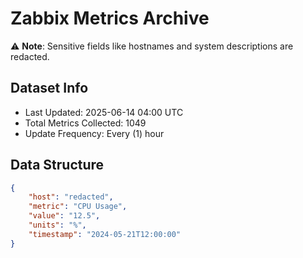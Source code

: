 # Zabbix Metrics Archive

⚠️ **Note**: Sensitive fields like hostnames and system descriptions are redacted.

## Dataset Info
- Last Updated: 2025-06-14 04:00 UTC
- Total Metrics Collected: 1049
- Update Frequency: Every (1) hour

## Data Structure
```json
{
    "host": "redacted",
    "metric": "CPU Usage",
    "value": "12.5",
    "units": "%",
    "timestamp": "2024-05-21T12:00:00"
}
```
